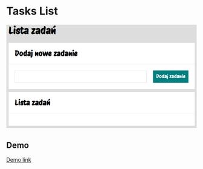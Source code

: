 # Tasks List
![Task list](img/listTasks.PNG)

## Demo
[Demo link](https://jargod99.github.io/Tasks-list/)
